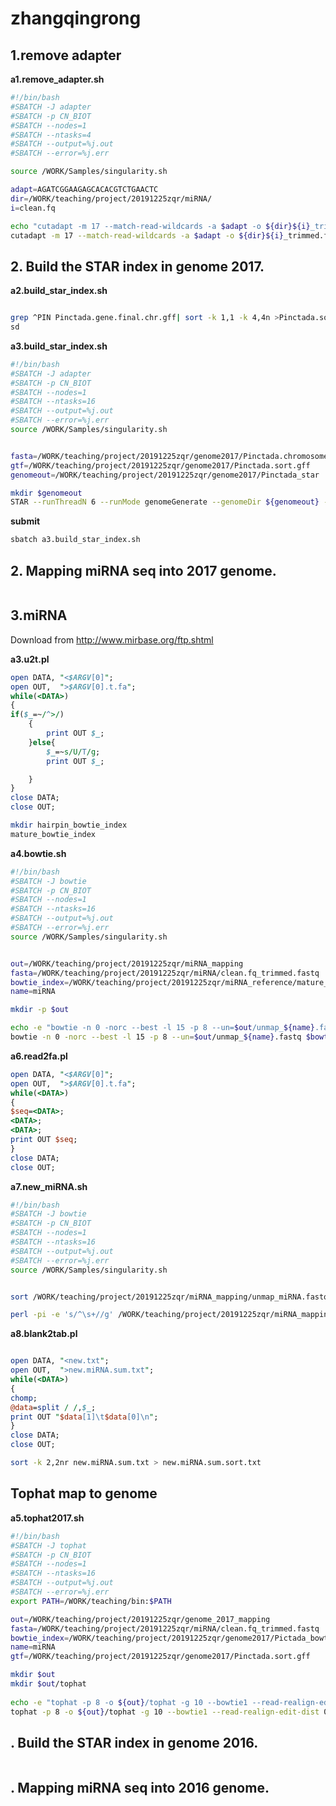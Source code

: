 # zhangqingrong
## 1.remove adapter

**a1.remove_adapter.sh**

```sh
#!/bin/bash
#SBATCH -J adapter
#SBATCH -p CN_BIOT
#SBATCH --nodes=1
#SBATCH --ntasks=4
#SBATCH --output=%j.out
#SBATCH --error=%j.err

source /WORK/Samples/singularity.sh

adapt=AGATCGGAAGAGCACACGTCTGAACTC
dir=/WORK/teaching/project/20191225zqr/miRNA/
i=clean.fq

echo "cutadapt -m 17 --match-read-wildcards -a $adapt -o ${dir}${i}_trimmed.fastq ${dir}${i}  > ${dir}${i}_trimmed.log"
cutadapt -m 17 --match-read-wildcards -a $adapt -o ${dir}${i}_trimmed.fastq ${dir}${i}  > ${dir}${i}_trimmed.log

```

## 2. Build the STAR index in genome 2017.

**a2.build_star_index.sh**
```sh

grep ^PIN Pinctada.gene.final.chr.gff| sort -k 1,1 -k 4,4n >Pinctada.sort.gff
sd
```

**a3.build_star_index.sh**

```sh
#!/bin/bash
#SBATCH -J adapter
#SBATCH -p CN_BIOT
#SBATCH --nodes=1
#SBATCH --ntasks=16
#SBATCH --output=%j.out
#SBATCH --error=%j.err
source /WORK/Samples/singularity.sh


fasta=/WORK/teaching/project/20191225zqr/genome2017/Pinctada.chromosome.fasta
gtf=/WORK/teaching/project/20191225zqr/genome2017/Pinctada.sort.gff
genomeout=/WORK/teaching/project/20191225zqr/genome2017/Pinctada_star

mkdir $genomeout
STAR --runThreadN 6 --runMode genomeGenerate --genomeDir ${genomeout} --genomeFastaFiles ${fasta} --sjdbGTFfile ${gtf} >log.txt 2>&1
```

**submit**

```sh
sbatch a3.build_star_index.sh

```

## 2. Mapping miRNA seq into 2017 genome.

```sh

```

## 3.miRNA

Download from http://www.mirbase.org/ftp.shtml

**a3.u2t.pl**

```pl
open DATA, "<$ARGV[0]";
open OUT,  ">$ARGV[0].t.fa";
while(<DATA>)
{
if($_=~/^>/)
    {
        print OUT $_;
    }else{
        $_=~s/U/T/g;
        print OUT $_;

    }
}
close DATA;
close OUT;

```

```sh
mkdir hairpin_bowtie_index
mature_bowtie_index
```

**a4.bowtie.sh**

```sh
#!/bin/bash
#SBATCH -J bowtie
#SBATCH -p CN_BIOT
#SBATCH --nodes=1
#SBATCH --ntasks=16
#SBATCH --output=%j.out
#SBATCH --error=%j.err
source /WORK/Samples/singularity.sh


out=/WORK/teaching/project/20191225zqr/miRNA_mapping
fasta=/WORK/teaching/project/20191225zqr/miRNA/clean.fq_trimmed.fastq
bowtie_index=/WORK/teaching/project/20191225zqr/miRNA_reference/mature_bowtie_index/mature
name=miRNA

mkdir -p $out

echo -e "bowtie -n 0 -norc --best -l 15 -p 8 --un=$out/unmap_${name}.fastq $bowtie_index -q $fasta $out/${name}.sam > $out/miRNA_mapping_log.err 2>&1"
bowtie -n 0 -norc --best -l 15 -p 8 --un=$out/unmap_${name}.fastq $bowtie_index -q $fasta $out/${name}.sam > $out/miRNA_mapping_log.err 2>&1

```

**a6.read2fa.pl**

```pl
open DATA, "<$ARGV[0]";
open OUT,  ">$ARGV[0].t.fa";
while(<DATA>)
{
$seq=<DATA>;
<DATA>;
<DATA>;
print OUT $seq;
}
close DATA;
close OUT;

```

**a7.new_miRNA.sh**

```sh
#!/bin/bash
#SBATCH -J bowtie
#SBATCH -p CN_BIOT
#SBATCH --nodes=1
#SBATCH --ntasks=16
#SBATCH --output=%j.out
#SBATCH --error=%j.err
source /WORK/Samples/singularity.sh


sort /WORK/teaching/project/20191225zqr/miRNA_mapping/unmap_miRNA.fastq.t.fa | uniq -c > /WORK/teaching/project/20191225zqr/miRNA_mapping/new.txt
```

```sh
perl -pi -e 's/^\s+//g' /WORK/teaching/project/20191225zqr/miRNA_mapping/new.txt;

```

**a8.blank2tab.pl**

```pl

open DATA, "<new.txt";
open OUT,  ">new.miRNA.sum.txt";
while(<DATA>)
{
chomp;
@data=split / /,$_;
print OUT "$data[1]\t$data[0]\n";
}
close DATA;
close OUT;
```

```sh
sort -k 2,2nr new.miRNA.sum.txt > new.miRNA.sum.sort.txt

```


## Tophat map to genome

**a5.tophat2017.sh**

```sh
#!/bin/bash
#SBATCH -J tophat
#SBATCH -p CN_BIOT
#SBATCH --nodes=1
#SBATCH --ntasks=16
#SBATCH --output=%j.out
#SBATCH --error=%j.err
export PATH=/WORK/teaching/bin:$PATH

out=/WORK/teaching/project/20191225zqr/genome_2017_mapping
fasta=/WORK/teaching/project/20191225zqr/miRNA/clean.fq_trimmed.fastq
bowtie_index=/WORK/teaching/project/20191225zqr/genome2017/Pictada_bowtie/Pinctada.chromosome.fasta
name=miRNA
gtf=/WORK/teaching/project/20191225zqr/genome2017/Pinctada.sort.gff

mkdir $out
mkdir $out/tophat
 
echo -e "tophat -p 8 -o ${out}/tophat -g 10 --bowtie1 --read-realign-edit-dist 0  -G $gtf --no-novel-juncs --segment-length=15 $bowtie_index $fasta > $out/${name}.log"
tophat -p 8 -o ${out}/tophat -g 10 --bowtie1 --read-realign-edit-dist 0  -G $gtf --no-novel-juncs --segment-length=15 $bowtie_index $fasta > $out/${name}.log

```


## . Build the STAR index in genome 2016.

```sh

```

## . Mapping miRNA seq into 2016 genome.

```sh

```


